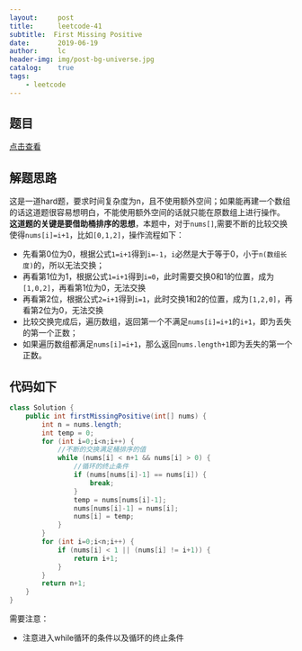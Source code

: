 ```yaml
---
layout:     post
title:      leetcode-41
subtitle:  First Missing Positive
date:       2019-06-19
author:     lc
header-img: img/post-bg-universe.jpg
catalog:    true
tags:
    - leetcode
---
```


## 题目
[点击查看](https://leetcode.com/problems/first-missing-positive/)

## 解题思路
这是一道hard题，要求时间复杂度为n，且不使用额外空间；如果能再建一个数组的话这道题很容易想明白，不能使用额外空间的话就只能在原数组上进行操作。
**这道题的关键是要借助桶排序的思想**，本题中，对于`nums[]`,需要不断的比较交换使得`nums[i]=i+1`，比如`[0,1,2]`，操作流程如下：
- 先看第0位为0，根据公式`1=i+1`得到`i=-1`，`i`必然是大于等于0，小于`n(数组长度)`的，所以无法交换；
- 再看第1位为1，根据公式`1=i+1`得到`i=0`，此时需要交换0和1的位置，成为`[1,0,2]`，再看第1位为0，无法交换
- 再看第2位，根据公式`2=i+1`得到`i=1`，此时交换1和2的位置，成为`[1,2,0]`，再看第2位为0，无法交换
- 比较交换完成后，遍历数组，返回第一个不满足`nums[i]=i+1`的`i+1`，即为丢失的第一个正数；
- 如果遍历数组都满足`nums[i]=i+1`，那么返回`nums.length+1`即为丢失的第一个正数。

## 代码如下
``` java
class Solution {
    public int firstMissingPositive(int[] nums) {
        int n = nums.length;
        int temp = 0;
        for (int i=0;i<n;i++) {
            //不断的交换满足桶排序的值
            while (nums[i] < n+1 && nums[i] > 0) {
                //循环的终止条件
                if (nums[nums[i]-1] == nums[i]) {
                    break;
                }
                temp = nums[nums[i]-1];
                nums[nums[i]-1] = nums[i];
                nums[i] = temp;
            }
        }
        for (int i=0;i<n;i++) {
            if (nums[i] < 1 || (nums[i] != i+1)) {
                return i+1;
            }
        }
        return n+1;
    }
}
```
需要注意：
- 注意进入while循环的条件以及循环的终止条件